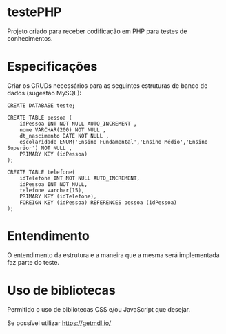 # testePHP
Projeto criado para receber codificação em PHP para testes de conhecimentos.
# Especificações
Criar os CRUDs necessários para as seguintes estruturas de banco de dados (sugestão MySQL):
```
CREATE DATABASE teste;

CREATE TABLE pessoa (
	idPessoa INT NOT NULL AUTO_INCREMENT , 
	nome VARCHAR(200) NOT NULL , 
	dt_nascimento DATE NOT NULL , 
	escolaridade ENUM('Ensino Fundamental','Ensino Médio','Ensino Superior') NOT NULL , 
	PRIMARY KEY (idPessoa)
);

CREATE TABLE telefone(
    idTelefone INT NOT NULL AUTO_INCREMENT,
    idPessoa INT NOT NULL,
    telefone varchar(15),
    PRIMARY KEY (idTelefone),
    FOREIGN KEY (idPessoa) REFERENCES pessoa (idPessoa)
);
```
# Entendimento
O entendimento da estrutura e a maneira que a mesma será implementada faz parte do teste.
# Uso de bibliotecas
Permitido o uso de bibliotecas CSS e/ou JavaScript que desejar.

Se possível utilizar https://getmdl.io/
